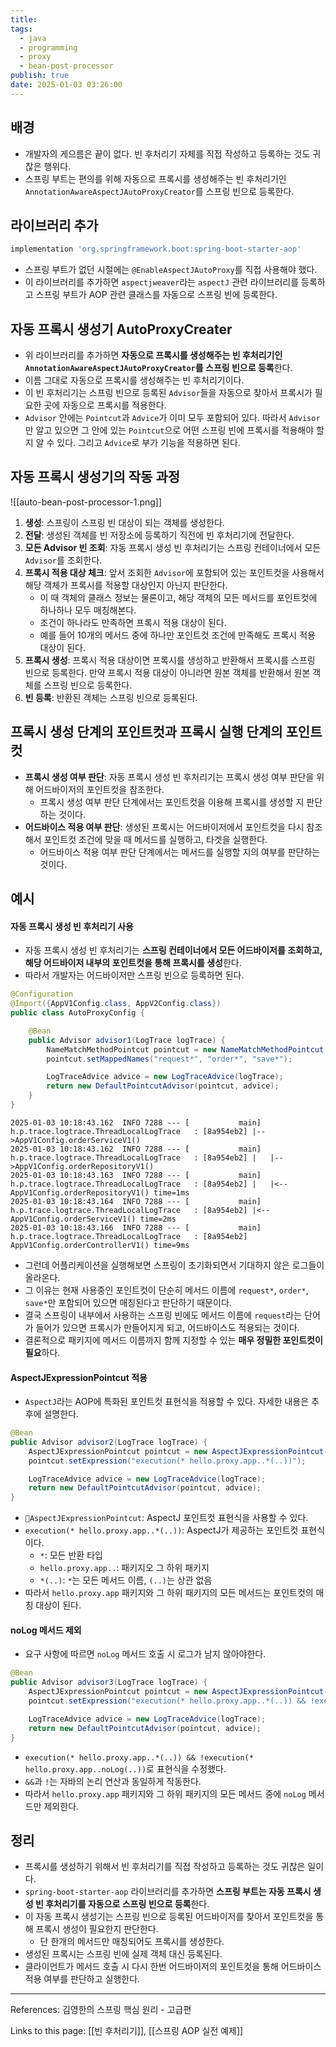 ```yaml
---
title: 
tags:
  - java
  - programming
  - proxy
  - bean-post-processor
publish: true
date: 2025-01-03 03:26:00
---
```

## 배경

- 개발자의 게으름은 끝이 없다. 빈 후처리기 자체를 직접 작성하고 등록하는 것도 귀찮은 행위다.
- 스프링 부트는 편의를 위해 자동으로 프록시를 생성해주는 빈 후처리기인 `AnnotationAwareAspectJAutoProxyCreator`를 스프링 빈으로 등록한다.

## 라이브러리 추가

```gradle title="build.gradle"
implementation 'org.springframework.boot:spring-boot-starter-aop'
```

- 스프링 부트가 없던 시절에는 `@EnableAspectJAutoProxy`를 직접 사용해야 했다.
- 이 라이브러리를 추가하면 `aspectjweaver`라는 `aspectJ` 관련 라이브러리를 등록하고 스프링 부트가 AOP 관련 클래스를 자동으로 스프링 빈에 등록한다.

## 자동 프록시 생성기 AutoProxyCreater

- 위 라이브러리를 추가하면 **자동으로 프록시를 생성해주는 빈 후처리기인 `AnnotationAwareAspectJAutoProxyCreator`를 스프링 빈으로 등록**한다.
- 이름 그대로 자동으로 프록시를 생성해주는 빈 후처리기이다.
- 이 빈 후처리기는 스프링 빈으로 등록된 `Advisor`들을 자동으로 찾아서 프록시가 필요한 곳에 자동으로 프록시를 적용한다.
- `Advisor` 안에는 `Pointcut`과 `Advice`가 이미 모두 포함되어 있다. 따라서 `Advisor`만 알고 있으면 그 안에 있는 `Pointcut`으로 어떤 스프링 빈에 프록시를 적용해야 할 지 알 수 있다. 그리고 `Advice`로 부가 기능을 적용하면 된다.

## 자동 프록시 생성기의 작동 과정

![[auto-bean-post-processor-1.png]]

1. **생성**: 스프링이 스프링 빈 대상이 되는 객체를 생성한다.
2. **전달**: 생성된 객체를 빈 저장소에 등록하기 직전에 빈 후처리기에 전달한다.
3. **모든 Advisor 빈 조회**: 자동 프록시 생성 빈 후처리기는 스프링 컨테이너에서 모든 `Advisor`를 조회한다.
4. **프록시 적용 대상 체크**: 앞서 조회한 `Advisor`에 포함되어 있는 포인트컷을 사용해서 해당 객체가 프록시를 적용할 대상인지 아닌지 판단한다.
   - 이 때 객체의 클래스 정보는 물론이고, 해당 객체의 모든 메서드를 포인트컷에 하나하나 모두 매칭해본다.
   - 조건이 하나라도 만족하면 프록시 적용 대상이 된다.
   - 예를 들어 10개의 메서드 중에 하나만 포인트컷 조건에 만족해도 프록시 적용 대상이 된다.
5. **프록시 생성**: 프록시 적용 대상이면 프록시를 생성하고 반환해서 프록시를 스프링 빈으로 등록한다. 만약 프록시 적용 대상이 아니라면 원본 객체를 반환해서 원본 객체를 스프링 빈으로 등록한다.
6. **빈 등록**: 반환된 객체는 스프링 빈으로 등록된다.

## 프록시 생성 단계의 포인트컷과 프록시 실행 단계의 포인트컷

- **프록시 생성 여부 판단**: 자동 프록시 생성 빈 후처리기는 프록시 생성 여부 판단을 위해 어드바이저의 포인트컷을 참조한다.
  - 프록시 생성 여부 판단 단계에서는 포인트컷을 이용해 프록시를 생성할 지 판단하는 것이다.
- **어드바이스 적용 여부 판단**: 생성된 프록시는 어드바이저에서 포인트컷을 다시 참조해서 포인트컷 조건에 맞을 때 메서드를 실행하고, 타겟을 실행한다.
  - 어드바이스 적용 여부 판단 단계에서는 메서드를 실행할 지의 여부를 판단하는 것이다.

## 예시

#### 자동 프록시 생성 빈 후처리기 사용

- 자동 프록시 생성 빈 후처리기는 **스프링 컨테이너에서 모든 어드바이저를 조회하고, 해당 어드바이저 내부의 포인트컷을 통해 프록시를 생성**한다.
- 따라서 개발자는 어드바이저만 스프링 빈으로 등록하면 된다.

```java
@Configuration
@Import({AppV1Config.class, AppV2Config.class})
public class AutoProxyConfig {

    @Bean
    public Advisor advisor1(LogTrace logTrace) {
        NameMatchMethodPointcut pointcut = new NameMatchMethodPointcut();
        pointcut.setMappedNames("request*", "order*", "save*");

        LogTraceAdvice advice = new LogTraceAdvice(logTrace);
        return new DefaultPointcutAdvisor(pointcut, advice);
    }
}
```

```
2025-01-03 10:18:43.162  INFO 7288 --- [           main] h.p.trace.logtrace.ThreadLocalLogTrace   : [8a954eb2] |-->AppV1Config.orderServiceV1()
2025-01-03 10:18:43.162  INFO 7288 --- [           main] h.p.trace.logtrace.ThreadLocalLogTrace   : [8a954eb2] |   |-->AppV1Config.orderRepositoryV1()
2025-01-03 10:18:43.163  INFO 7288 --- [           main] h.p.trace.logtrace.ThreadLocalLogTrace   : [8a954eb2] |   |<--AppV1Config.orderRepositoryV1() time=1ms
2025-01-03 10:18:43.164  INFO 7288 --- [           main] h.p.trace.logtrace.ThreadLocalLogTrace   : [8a954eb2] |<--AppV1Config.orderServiceV1() time=2ms
2025-01-03 10:18:43.166  INFO 7288 --- [           main] h.p.trace.logtrace.ThreadLocalLogTrace   : [8a954eb2] AppV1Config.orderControllerV1() time=9ms
```

- 그런데 어플리케이션을 실행해보면 스프링이 초기화되면서 기대하지 않은 로그들이 올라온다.
- 그 이유는 현재 사용중인 포인트컷이 단순히 메서드 이름에 `request*`, `order*`, `save*`만 포함되어 있으면 매칭된다고 판단하기 때문이다.
- 결국 스프링이 내부에서 사용하는 스프링 빈에도 메서드 이름에 `request`라는 단어가 들어가 있으면 프록시가 만들어지게 되고, 어드바이스도 적용되는 것이다.
- 결론적으로 패키지에 메서드 이름까지 함께 지정할 수 있는 **매우 정밀한 포인트컷이 필요**하다.

#### AspectJExpressionPointcut 적용

- `AspectJ`라는 AOP에 특화된 포인트컷 표현식을 적용할 수 있다. 자세한 내용은 추후에 설명한다.

```java
@Bean
public Advisor advisor2(LogTrace logTrace) {
    AspectJExpressionPointcut pointcut = new AspectJExpressionPointcut();
    pointcut.setExpression("execution(* hello.proxy.app..*(..))");

    LogTraceAdvice advice = new LogTraceAdvice(logTrace);
    return new DefaultPointcutAdvisor(pointcut, advice);
}
```

- `AspectJExpressionPointcut`: AspectJ 포인트컷 표현식을 사용할 수 있다.
- `execution(* hello.proxy.app..*(..))`: AspectJ가 제공하는 포인트컷 표현식이다.
  - `*`: 모든 반환 타입
  - `hello.proxy.app..`: 패키지오 그 하위 패키지
  - `*(..)`: `*`는 모든 메서드 이름, `(..)`는 상관 없음
- 따라서 `hello.proxy.app` 패키지와 그 하위 패키지의 모든 메서드는 포인트컷의 매칭 대상이 된다.

#### noLog 메서드 제외

- 요구 사항에 따르면 `noLog` 메서드 호출 시 로그가 남지 않아야한다.

```java
@Bean
public Advisor advisor3(LogTrace logTrace) {
    AspectJExpressionPointcut pointcut = new AspectJExpressionPointcut();
    pointcut.setExpression("execution(* hello.proxy.app..*(..)) && !execution(* hello.proxy.app..noLog(..))");

    LogTraceAdvice advice = new LogTraceAdvice(logTrace);
    return new DefaultPointcutAdvisor(pointcut, advice);
}
```

- `execution(* hello.proxy.app..*(..)) && !execution(* hello.proxy.app..noLog(..))`로 표현식을 수정했다.
- `&&`과 `!`는 자바의 논리 연산과 동일하게 작동한다.
- 따라서 `hello.proxy.app` 패키지와 그 하위 패키지의 모든 메서드 중에 `noLog` 메서드만 제외한다.

## 정리

- 프록시를 생성하기 위해서 빈 후처리기를 직접 작성하고 등록하는 것도 귀찮은 일이다.
- `spring-boot-starter-aop` 라이브러리를 추가하면 **스프링 부트는 자동 프록시 생성 빈 후처리기를 자동으로 스프링 빈으로 등록**한다.
- 이 자동 프록시 생성기는 스프링 빈으로 등록된 어드바이저를 찾아서 포인트컷을 통해 프록시 생성이 필요한지 판단한다.
  - 단 한개의 메서드만 매칭되어도 프록시를 생성한다.
- 생성된 프록시는 스프링 빈에 실제 객체 대신 등록된다.
- 클라이언트가 메서드 호출 시 다시 한번 어드바이저의 포인트컷을 통해 어드바이스 적용 여부를 판단하고 실행한다.

---

References: 김영한의 스프링 핵심 원리 - 고급편

Links to this page: [[빈 후처리기]], [[스프링 AOP 실전 예제]]
